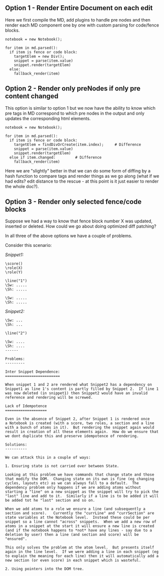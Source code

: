 
Option 1 - Render Entire Document on each edit
----------------------------------------------

Here we first compile the MD, add plugins to handle pre nodes 
and then render each MD component one by one with custom parsing
for code/fence blocks.

```
notebook = new Notebook();

for item in md.parsed():
  if item is fence or code block:
    targetElem = new Div();
    snippet = parse(item.value)
    snippet.render(targetElem)
  else:
    fallback_render(item)
```

Option 2 - Render only preNodes if only pre content changed
-----------------------------------------------------------

This option is similar to option 1 but we now have the ability to
know which pre tags in MD correspond to which pre nodes in the output
and only updates the corresponding html elements.

```
notebook = new Notebook();

for item in md.parsed():
  if item is fence or code block:
    targetElem = findDivOrCreate(item.index);     # Difference
    snippet = parse(item.value)
    snippet.render(targetElem)
  else if item.changed:         # Difference
    fallback_render(item)
```

Here we are "slightly" better in that we can do some form of diffing by a hash function to compare tags and render things as we go along (what if we had edits? edit distance to the rescue - at this point is it just easier
to render the whole doc?).

Option 3 - Render only selected fence/code blocks
-------------------------------------------------

Suppose we had a way to know that fence block number X was updated, 
inserted or deleted.  How could we go about doing optimized diff patching?

In all three of the above options we have a couple of problems.

Consider this scenario:

*Snippet1:*

```
\score()
\role(X)
\role(Y)

\line("1")
\Sw: .....
\Sh: .....

\Sw: .....
\Sh: .....
```

*Snippet2:*

```
\Sw: ...
\Sh: ...

\line("2")

\Sw: ....
\Sh: ....
------

Problems:
---------

Inter Snippet Dependence:
=========================

When snippet 1 and 2 are rendered what Snippet2 has a dependency on
Snippet1 as line 1's content is partly filled by Snippet 2.  If line 1 was now deleted (in snippet1) then Snippet2 would have an invalid reference and rendering will be screwed.

Lack of Idempotence
===================

Even in the absence of Snippet 2, after Snippet 1 is rendered once
a Notebook is created (with a score, two roles, a section and a line with a bunch of atoms in it).  But rendering the snippet again would result in creation of all these elements again.  How do we ensure that we dont duplicate this and preserve idempotence of rendering.

Solutions:
----------

We can attack this in a couple of ways:

1. Ensuring state is not carried over between State.

Looking at this problem we have commands that change state and those that modify the DOM.  Changing state on its own is fine (eg changing cycles, layouts etc) as we can always fall to a default.  The dependency problem only happens if we are adding atoms without starting a "line" on a new snippet as the snippet will try to pick the "last" line and add to it.  Similarly if a line is to be added it will be added tot he "last" section and so on.

When we add atoms to a role we ensure a line (and subsequently a section and score).   Currently the "currLine" and "currSection" are state variables at the Notebook level.  Instead these could be per snippet so a line cannot "across" snippets.  When we add a new row of atoms in a snippet at the start it will ensure a new line is created (and if the notebook happens to *not* have any lines - say due to a deletion by user) then a line (and section and score) will be "ensured".

This only solves the problem at the atom level.  But presents itself again in the line level.  If we were adding a line in each snippet (eg to explain the meaning for each line) then it will automatically add a new section (or even score) in each snippet which is wasteful.

2. Using pointers into the DOM tree.

